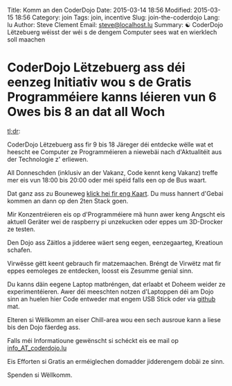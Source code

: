 Title: Komm an den CoderDojo
Date: 2015-03-14 18:56
Modified: 2015-03-15 18:56
Category: join
Tags: join, incentive
Slug: join-the-coderdojo
Lang: lu
Author: Steve Clement
Email: steve@localhost.lu
Summary: :yin_yang: CoderDojo Lëtzebuerg wéisst der wéi s de dengem Computer sees wat en wierklech soll maachen

# CoderDojo Lëtzebuerg ass déi eenzeg Initiativ wou s de Gratis Programméiere kanns léieren vun 6 Owes bis 8 an dat all Woch

<a href="https://en.wikipedia.org/wiki/Wikipedia:Too_long;_didn%27t_read" target="_blank">tl;dr</a>:

CoderDojo Lëtzebuerg ass fir 9 bis 18 Järeger déi entdecke wëlle wat et heescht ee Computer ze Programméieren a niewebäi nach d'Aktualitéit aus der Technologie z' erliewen.

All Donneschden (inklusiv an der Vakanz, Code kennt keng Vakanz) treffe mer eis vun 18:00 bis 20:00 oder méi spéid falls een op de Bus waart.

Dat ganz ass zu Bouneweg <a href="https://wiki.hackerspace.lu/wiki/Location" target="_blank">klick hei fir eng Kaart</a>.
Du muss hannert d'Gebai kommen an dann op den 2ten Stack goen.

Mir Konzentréieren eis op d'Programméiere mä hunn awer keng Angscht eis aktuell Geräter wei de raspberry pi unzekucken oder eppes um 3D-Drocker ze testen.

Den Dojo ass Zäitlos a jidderee wäert seng eegen, eenzegaarteg, Kreatioun schafen.

Virwësse gëtt keent gebrauch fir matzemaachen. Bréngt de Virwëtz mat fir eppes eemoleges ze entdecken, loosst eis Zesumme genial sinn.

Du kanns däin eegene Laptop matbréngen, dat erlaabt et Doheem weider ze experimentéieren. Awer déi meeschten notzen d'Laptoppen déi am Dojo sinn an huelen hier Code entweder mat engem USB Stick oder via <a href="https://github.com" target="_blank">github</a> mat.

Elteren si Wëllkomm an eiser Chill-area wou een sech ausroue kann a liese bis den Dojo fäerdeg ass.

Falls méi Informatioune gewënscht si schéckt eis ee mail op <a href="mailto:info@coderdojo.lu">info_AT_coderdojo.lu</a>

Eis Efforten si Gratis an erméiglechen domadder jidderengem dobäi ze sinn.

Spenden si Wëllkomm.